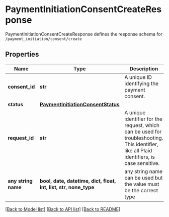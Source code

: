 # PaymentInitiationConsentCreateResponse

PaymentInitiationConsentCreateResponse defines the response schema for `/payment_initiation/consent/create`

## Properties
Name | Type | Description | Notes
------------ | ------------- | ------------- | -------------
**consent_id** | **str** | A unique ID identifying the payment consent. | 
**status** | [**PaymentInitiationConsentStatus**](PaymentInitiationConsentStatus.md) |  | 
**request_id** | **str** | A unique identifier for the request, which can be used for troubleshooting. This identifier, like all Plaid identifiers, is case sensitive. | 
**any string name** | **bool, date, datetime, dict, float, int, list, str, none_type** | any string name can be used but the value must be the correct type | [optional]

[[Back to Model list]](../README.md#documentation-for-models) [[Back to API list]](../README.md#documentation-for-api-endpoints) [[Back to README]](../README.md)


